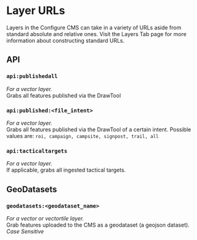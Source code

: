 # Layer URLs

Layers in the Configure CMS can take in a variety of URLs aside from standard absolute and relative ones. Visit the Layers Tab page for more information about constructing standard URLs.

## API

### `api:publishedall`

_For a vector layer._  
Grabs all features published via the DrawTool

### `api:published:<file_intent>`

_For a vector layer._  
Grabs all features published via the DrawTool of a certain intent.
Possible values are: `roi, campaign, campsite, signpost, trail, all`

### `api:tacticaltargets`

_For a vector layer._  
If applicable, grabs all ingested tactical targets.

## GeoDatasets

### `geodatasets:<geodataset_name>`

_For a vector or vectortile layer._  
Grab features uploaded to the CMS as a geodataset (a geojson dataset). _Case Sensitive_
